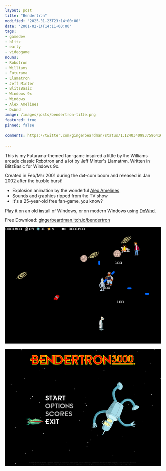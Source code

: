 ```yaml
---
layout: post
title: "Bendertron"
modified: '2025-01-23T23:14+00:00'
date: '2001-02-14T14:11+00:00'
tags:
- gamedev
- blitz
- early
- videogame
nouns:
- Robotron
- Williams
- Futurama
- Llamatron
- Jeff Minter
- BlitzBasic
- Windows 9x
- Windows
- Alex Amelines
- DxWnd
image: /images/posts/bendertron-title.png
featured: true
pinned: false

comments: https://twitter.com/gingerbeardman/status/1312403409937596416

---
```


This is my Futurama-themed fan-game inspired a little by the Williams arcade classic Robotron and a lot by Jeff Minter's Llamatron. Written in BlitzBasic for Windows 9x.

Created in Feb/Mar 2001 during the dot-com boom and released in Jan 2002 after the bubble burst!

- Explosion animation by the wonderful [Alex Amelines](https://www.amelines.com)
- Sounds and graphics ripped from the TV show
- It's a 25-year-old free fan-game, you know?

Play it on an old install of Windows, or on modern Windows using [DxWnd](https://sourceforge.net/projects/dxwnd/).

Free Download: [gingerbeardman.itch.io/bendertron](https://gingerbeardman.itch.io/bendertron)

![IMG](/images/posts/bendertron-game.png)

![IMG](/images/posts/bendertron-title.png)
